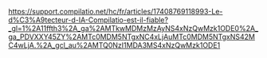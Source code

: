 
https://support.compilatio.net/hc/fr/articles/17408769118993-Le-d%C3%A9tecteur-d-IA-Compilatio-est-il-fiable?_gl=1%2A11ffth3%2A_ga%2AMTkwMDMzMzAyNS4xNzQwMzk1ODE0%2A_ga_PDVXXY45ZY%2AMTc0MDM5NTgxNC4xLjAuMTc0MDM5NTgxNS42MC4wLjA.%2A_gcl_au%2AMTQ0NzI1MDA3MS4xNzQwMzk1ODE1
